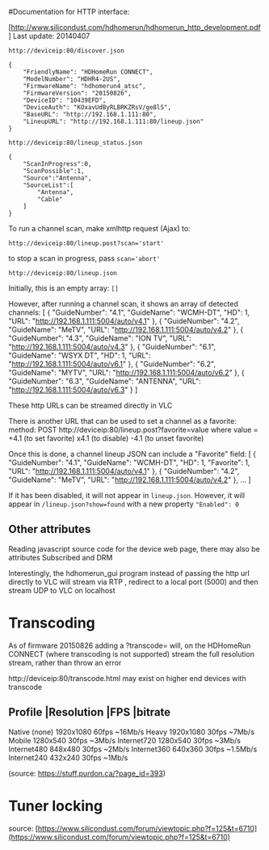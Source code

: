 #Documentation for HTTP interface:

[http://www.silicondust.com/hdhomerun/hdhomerun_http_development.pdf]
Last update: 20140407


`http://deviceip:80/discover.json`

    {
        "FriendlyName": "HDHomeRun CONNECT",
        "ModelNumber": "HDHR4-2US",
        "FirmwareName": "hdhomerun4_atsc",
        "FirmwareVersion": "20150826",
        "DeviceID": "10439EFD",
        "DeviceAuth": "KOxavUdByRLBRKZRsV/ge8lS",
        "BaseURL": "http://192.168.1.111:80",
        "LineupURL": "http://192.168.1.111:80/lineup.json"
    }


`http://deviceip:80/lineup_status.json`

    {
        "ScanInProgress":0,
        "ScanPossible":1,
        "Source":"Antenna",
        "SourceList":[
            "Antenna",
            "Cable"
        ]
    }

To run a channel scan, make xmlhttp request (Ajax) to:

`http://deviceip:80/lineup.post?scan='start'`

to stop a scan in progress, pass `scan='abort'`


`http://deviceip:80/lineup.json`

Initially, this is an empty array:
`[]`

However, after running a channel scan, it shows an array of detected channels:
[
{
"GuideNumber": "4.1",
"GuideName": "WCMH-DT",
"HD": 1,
"URL": "http://192.168.1.111:5004/auto/v4.1"
},
{
"GuideNumber": "4.2",
"GuideName": "MeTV",
"URL": "http://192.168.1.111:5004/auto/v4.2"
},
{
"GuideNumber": "4.3",
"GuideName": "ION TV",
"URL": "http://192.168.1.111:5004/auto/v4.3"
},
{
"GuideNumber": "6.1",
"GuideName": "WSYX DT",
"HD": 1,
"URL": "http://192.168.1.111:5004/auto/v6.1"
},
{
"GuideNumber": "6.2",
"GuideName": "MYTV",
"URL": "http://192.168.1.111:5004/auto/v6.2"
},
{
"GuideNumber": "6.3",
"GuideName": "ANTENNA",
"URL": "http://192.168.1.111:5004/auto/v6.3"
}
]

These http URLs can be streamed directly in VLC

There is another URL that can be used to set a channel as a favorite:
method: POST
http://deviceip:80/lineup.post?favorite=value
where value = 
+4.1 (to set favorite)
x4.1 (to disable)
-4.1 (to unset favorite)


Once this is done, a channel lineup JSON can include a "Favorite" field:
[
{
"GuideNumber": "4.1",
"GuideName": "WCMH-DT",
"HD": 1,
"Favorite": 1,
"URL": "http://192.168.1.111:5004/auto/v4.1"
},
{
"GuideNumber": "4.2",
"GuideName": "MeTV",
"URL": "http://192.168.1.111:5004/auto/v4.2"
},
...
]

If it has been disabled, it will not appear in `lineup.json`. However, it will appear in `/lineup.json?show=found` with a new property `"Enabled": 0`


## Other attributes
Reading javascript source code for the device web page, there may also be attributes Subscribed and DRM



Interestingly, the hdhomerun_gui program instead of passing the http url directly to VLC will stream via RTP , redirect to a local port (5000) and then stream UDP to VLC on localhost

# Transcoding

As of firmware 20150826 adding a ?transcode= will, on the HDHomeRun CONNECT (where transcoding is not supported) stream the full resolution stream, rather than throw an error

http://deviceip:80/transcode.html may exist on higher end devices with transcode 

Profile           |Resolution |FPS     |bitrate
-----------------------------------------------
Native (none)      1920x1080   60fps    ~16Mb/s
Heavy              1920x1080   30fps    ~7Mb/s
Mobile             1280x540    30fps    ~3Mb/s
Internet720        1280x540    30fps    ~3Mb/s
Internet480        848x480     30fps    ~2Mb/s
Internet360        640x360     30fps    ~1.5Mb/s
Internet240        432x240     30fps    ~1Mb/s

(source: https://stuff.purdon.ca/?page_id=393)

# Tuner locking
source: [https://www.silicondust.com/forum/viewtopic.php?f=125&t=6710](https://www.silicondust.com/forum/viewtopic.php?f=125&t=6710)
